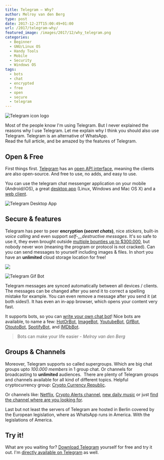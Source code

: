 ```yaml
---
title: Telegram – Why?
author: Melroy van den Berg
type: post
date: 2017-12-27T15:00:49+01:00
url: /2017/telegram-why/
featured_image: /images/2017/12/why_telegram.png
categories:
  - Beginner
  - GNU/Linux OS
  - Handy Tools
  - Mobile
  - Security
  - Windows OS
tags:
  - bots
  - chat
  - encrypted
  - free
  - open
  - secure
  - telegram
---
```


![Telegram icon logo](/images/2017/12/icon.png)

Most of the people know I'm using Telegram. But I never explained the reasons why I use Telegram. Let me explain why I think you should also use Telegram. Telegram is an alternative of WhatsApp.  
Read the full article, and be amazed by the features of Telegram.

<!--more-->

## Open & Free

First things first. [Telegram](https://telegram.org/dl) has an [open API interface](https://core.telegram.org/api), meaning the clients are also open-source. And free to use, no adds, and easy to use.

You can use the telegram chat messenger application on your mobile (Android/iOS), a great [desktop app](https://desktop.telegram.org/) (Linux, Windows and Mac OS X) and a [web client](https://web.telegram.org).

![](/images/2017/12/telegram_desktop.jpeg "Telegram Desktop App")

## Secure & features

Telegram has peer to peer **encryption (_secret chats_)**, nice _stickers_, built-in _voice calling_ and even support _self-\_\_destructive messages_. It's so safe to use it, they even brought outside [multiple bounties up to $300.000](https://telegram.org/blog/cryptocontest-ends), but nobody never won (meaning the program or protocol is not cracked). Can you can send messages to yourself including images & files. In short you have an **unlimited** cloud storage location for free!

![](/images/2017/12/security.jpg)

![](/images/2017/12/gif_bot.png "Telegram Gif Bot")

Telegram messages are synced automatically between all devices / clients. The messages can be changed after you send it to correct a spelling mistake for example. You can even remove a message after you send it (at both sides!). It has even an in-app browser, which opens your content very fast.

It supports bots, so you can [write your own chat bot](https://core.telegram.org/bots)! Nice bots are available, to name a few: [HotOrBot](https://telegram.me/hotorbot), [ImageBot](https://telegram.me/imagebot), [YoutubeBot](https://telegram.me/youtube), [GifBot](https://t.me/gif), [OtoutoBot](https://telegram.me/otouto), [SpotifyBot](https://telegram.me/spotybot), and [IMDbBot](https://telegram.me/imdb).

> Bots can make your life easier - _Melroy van den Berg_

## Groups & Channels

Moreover, Telegram supports so called supergroups. Which are big chat groups upto _100.000 members_ in 1 group chat. Or channels for broadcasting to **unlimited** audiences. 
There are plenty of Telegram groups and channels available for all kind of different topics. Helpful cryptocurrency group: [Crypto Currency Republic](https://t.me/cryptocurrencyrepublic).

Or channels like: [Netflix](https://t.me/netflix), [Crypto Alerts channel](https://t.me/crypto_exchange_updates), [new daily music](https://telegram.me/daily_music) or just [find the channel where are you looking for](https://t.me/tchannelsbot).

Last but not least the servers of Telegram are hosted in Berlin covered by the European legislation, where as WhatsApp runs in America. With the legislations of America.

## Try it!

What are you waiting for? [Download Telegram](https://telegram.org/dl) yourself for free and try it out. I'm [directly available on Telegram](https://t.me/melroyvandenberg) as well.
